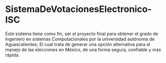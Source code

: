 # SistemaDeVotacionesElectronico-ISC
Este sistema tiene como fin, ser el proyecto final para obtener el grado de Ingeniero en sistemas Computacionales por la universidad autónoma de Aguascalientes; El cual trata de generar una opción alternativa para el manejo de las elecciones en México, de una forma segura, confiable y más rápida.
